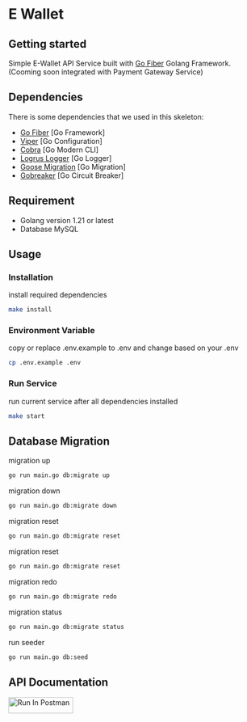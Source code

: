 # E Wallet

## Getting started

Simple E-Wallet API Service built with [Go Fiber](https://docs.gofiber.io) Golang Framework. (Cooming soon integrated with Payment Gateway Service)

## Dependencies

There is some dependencies that we used in this skeleton:

- [Go Fiber](https://docs.gofiber.io/) [Go Framework]
- [Viper](https://github.com/spf13/viper) [Go Configuration]
- [Cobra](https://github.com/spf13/cobra) [Go Modern CLI]
- [Logrus Logger](https://github.com/sirupsen/logrus) [Go Logger]
- [Goose Migration](https://github.com/pressly/goose) [Go Migration]
- [Gobreaker](https://github.com/sony/gobreaker) [Go Circuit Breaker]

## Requirement

- Golang version 1.21 or latest
- Database MySQL

## Usage

### Installation

install required dependencies

```bash
make install
```

### Environment Variable

copy or replace .env.example to .env and change based on your .env

```bash
cp .env.example .env
```

### Run Service

run current service after all dependencies installed

```bash
make start
```

## Database Migration

migration up

```bash
go run main.go db:migrate up
```

migration down

```bash
go run main.go db:migrate down
```

migration reset

```bash
go run main.go db:migrate reset
```

migration reset

```bash
go run main.go db:migrate reset
```

migration redo

```bash
go run main.go db:migrate redo
```

migration status

```bash
go run main.go db:migrate status
```

run seeder

```bash
go run main.go db:seed
```

## API Documentation

[<img src="https://run.pstmn.io/button.svg" alt="Run In Postman" style="width: 128px; height: 32px;">](https://app.getpostman.com/run-collection/9050639-e2b8fc04-7da9-4b58-9112-f3c42d8189e9?action=collection%2Ffork&source=rip_markdown&collection-url=entityId%3D9050639-e2b8fc04-7da9-4b58-9112-f3c42d8189e9%26entityType%3Dcollection%26workspaceId%3Ddad9b418-12e0-4f61-8247-1f6a07b6151b)
